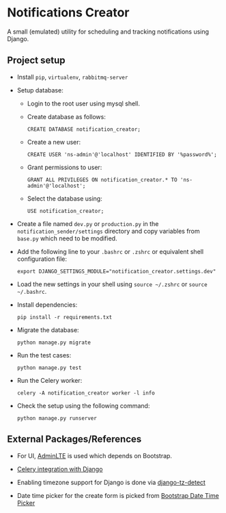Notifications Creator
====================

A small (emulated) utility for scheduling and tracking notifications using Django.

Project setup
-------------

- Install `pip`, `virtualenv`, `rabbitmq-server`

- Setup database:

    - Login to the root user using mysql shell.
    - Create database as follows:

        `CREATE DATABASE notification_creator;`

    - Create a new user:

        `CREATE USER 'ns-admin'@'localhost' IDENTIFIED BY '%password%';`

    - Grant permissions to user:

        `GRANT ALL PRIVILEGES ON notification_creator.* TO 'ns-admin'@'localhost';`

    - Select the database using:

        `USE notification_creator;`

- Create a file named `dev.py` or `production.py` in the `notification_sender/settings` directory and copy variables from `base.py` which need to be modified.

- Add the following line to your `.bashrc` or `.zshrc` or equivalent shell configuration file:

    `export DJANGO_SETTINGS_MODULE="notification_creator.settings.dev"`

- Load the new settings in your shell using `source ~/.zshrc` or `source ~/.bashrc`.

- Install dependencies:

    `pip install -r requirements.txt`

- Migrate the database:

    `python manage.py migrate`

- Run the test cases:

    `python manage.py test`

- Run the Celery worker:

    `celery -A notification_creator worker -l info `

- Check the setup using the following command:

    `python manage.py runserver`


External Packages/References
----------------------------

- For UI, [AdminLTE](https://almsaeedstudio.com/themes/AdminLTE/index2.html) is used which depends on Bootstrap.

- [Celery integration with Django](http://docs.celeryproject.org/en/latest/django/first-steps-with-django.html)

- Enabling timezone support for Django is done via [django-tz-detect](https://github.com/adamcharnock/django-tz-detect)

- Date time picker for the create form is picked from [Bootstrap Date Time Picker](https://eonasdan.github.io/bootstrap-datetimepicker/)
